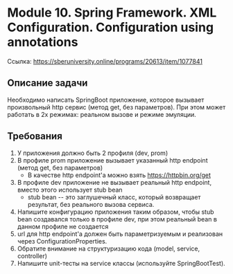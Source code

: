 # Module 10. Spring Framework. XML Configuration. Configuration using annotations
Ссылка: https://sberuniversity.online/programs/20613/item/1077841

## Описание задачи
Необходимо написать SpringBoot приложение, которое вызывает произвольный http сервис (метод get, без параметров). При этом может работать в 2х режимах: реальном вызове и режиме эмуляции.

## Требования
1. У приложения должно быть 2 профиля (dev, prom)
2. В профиле prom приложение вызывает указанный http endpoint (метод get, без параметров)
   * В качестве http endpoint'а можно взять https://httpbin.org/get
3. В профиле dev приложение не вызывает реальный http endpoint, вместо этого использует stub bean
    * stub bean -- это заглушечный класс, который возвращает результат, без реального вызова сервиса.
4. Напишите конфигурацию приложения таким образом, чтобы stub bean создавался только в профиле dev, при этом реальный bean в данном профиле не создается
5. url для http endpoint'а должен быть параметризуемым и реализован через ConfigurationProperties.
6. Обратите внимание на структуризацию кода (model, service, controller)
7. Напишите unit-тесты на service классы (используйте SpringBootTest).
